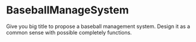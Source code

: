 # BaseballManageSystem
Give you big title to propose a baseball management system. Design it as a common sense with possible completely functions.
